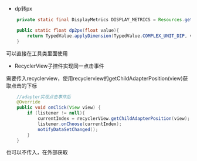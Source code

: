 - dp转px
```java
    private static final DisplayMetrics DISPLAY_METRICS = Resources.getSystem().getDisplayMetrics();

    public static float dp2px(float value){
        return TypedValue.applyDimension(TypedValue.COMPLEX_UNIT_DIP, value, DISPLAY_METRICS);
    }
```
可以直接在工具类里面使用

- RecyclerView子控件实现同一点击事件

需要传入recyclerview，使用recyclerview的getChildAdapterPosition(view)获取点击的下标
```java
    //adapter实现点击事件后
    @Override
    public void onClick(View view) {
        if (listener != null){
            currentIndex = recyclerView.getChildAdapterPosition(view);
            listener.onChoose(currentIndex);
            notifyDataSetChanged();
        }
    }
```
也可以不传入，在外部获取

